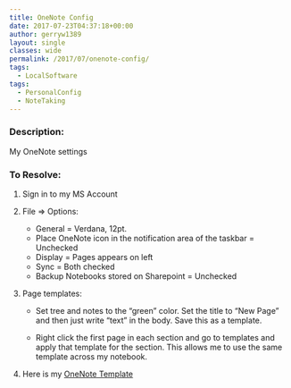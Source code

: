 ```yaml
---
title: OneNote Config
date: 2017-07-23T04:37:18+00:00
author: gerryw1389
layout: single
classes: wide
permalink: /2017/07/onenote-config/
tags:
  - LocalSoftware
tags:
  - PersonalConfig
  - NoteTaking
---
```

<!--more-->

### Description:

My OneNote settings

### To Resolve:

1. Sign in to my MS Account

2. File => Options:

   - General = Verdana, 12pt.
   - Place OneNote icon in the notification area of the taskbar = Unchecked
   - Display = Pages appears on left
   - Sync = Both checked
   - Backup Notebooks stored on Sharepoint = Unchecked

3. Page templates:

   - Set tree and notes to the &#8220;green&#8221; color. Set the title to &#8220;New Page&#8221; and then just write &#8220;text&#8221; in the body. Save this as a template.

   - Right click the first page in each section and go to templates and apply that template for the section. This allows me to use the same template across my notebook.

4. Here is my [OneNote Template](https://github.com/gerryw1389/misc/blob/main/onenote-template.zip)